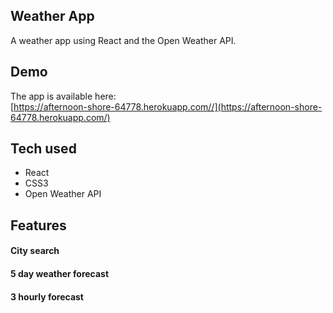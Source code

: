 ## Weather App

A weather app using React and the Open Weather API.


## Demo

The app is available here: <br />
[https://afternoon-shore-64778.herokuapp.com//](https://afternoon-shore-64778.herokuapp.com/)

## Tech used
- React
- CSS3
- Open Weather API

## Features

#### City search


#### 5 day weather forecast


#### 3 hourly forecast

